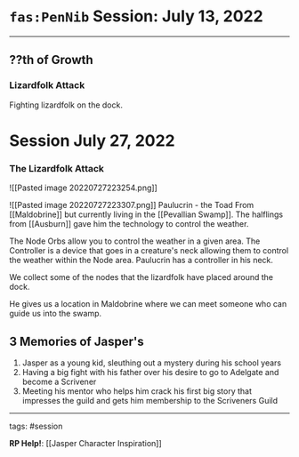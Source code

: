 # `fas:PenNib` Session: July 13, 2022
---

## ??th of Growth
### Lizardfolk Attack
Fighting lizardfolk on the dock.

# Session July 27, 2022
### The Lizardfolk Attack
![[Pasted image 20220727223254.png]]

![[Pasted image 20220727223307.png]]
Paulucrin - the Toad
From [[Maldobrine]] but currently living in the [[Pevallian Swamp]].
The halflings from [[Ausburn]] gave him the technology to control the weather.

The Node Orbs allow you to control the weather in a given area. The Controller is a device that goes in a creature's neck allowing them to control the weather within the Node area. Paulucrin has a controller in his neck.

We collect some of the nodes that the lizardfolk have placed around the dock.

He gives us a location in Maldobrine where we can meet someone who can guide us into the swamp.

## 3 Memories of Jasper's
1. Jasper as a young kid, sleuthing out a mystery during his school years
2. Having a big fight with his father over his desire to go to Adelgate and become a Scrivener
3. Meeting his mentor who helps him crack his first big story that impresses the guild and gets him membership to the Scriveners Guild

---

tags: #session

**RP Help!**: [[Jasper Character Inspiration]]